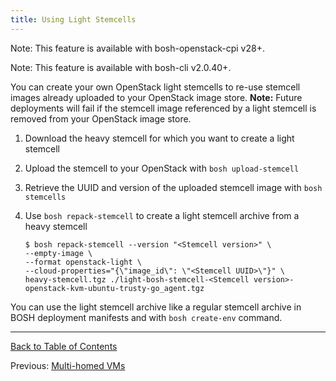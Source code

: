 ```yaml
---
title: Using Light Stemcells
---
```


<p class="note">Note: This feature is available with bosh-openstack-cpi v28+.</p>
<p class="note">Note: This feature is available with bosh-cli v2.0.40+.</p>

You can create your own OpenStack light stemcells to re-use stemcell images already uploaded to your OpenStack image store. **Note:** Future deployments will fail if the stemcell image referenced by a light stemcell is removed from your OpenStack image store.

1. Download the heavy stemcell for which you want to create a light stemcell
1. Upload the stemcell to your OpenStack with `bosh upload-stemcell`
1. Retrieve the UUID and version of the uploaded stemcell image with `bosh stemcells`
1. Use `bosh repack-stemcell` to create a light stemcell archive from a heavy stemcell

    ```
    $ bosh repack-stemcell --version "<Stemcell version>" \
   --empty-image \
   --format openstack-light \
   --cloud-properties="{\"image_id\": \"<Stemcell UUID>\"}" \
   heavy-stemcell.tgz ./light-bosh-stemcell-<Stemcell version>-openstack-kvm-ubuntu-trusty-go_agent.tgz
    ```

You can use the light stemcell archive like a regular stemcell archive in BOSH deployment manifests and with `bosh create-env` command.

---
[Back to Table of Contents](index.md#cpi-config)

Previous: [Multi-homed VMs](openstack-multiple-networks.md)
